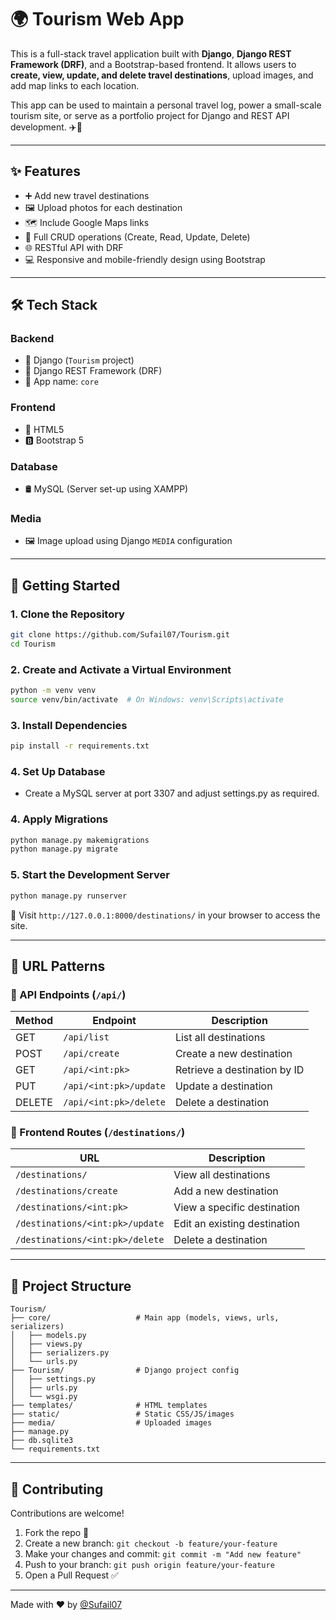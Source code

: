 
# 🌍 Tourism Web App

This is a full-stack travel application built with **Django**, **Django REST Framework (DRF)**, and a Bootstrap-based frontend. It allows users to **create, view, update, and delete travel destinations**, upload images, and add map links to each location.

This app can be used to maintain a personal travel log, power a small-scale tourism site, or serve as a portfolio project for Django and REST API development. ✈️🧳

---

## ✨ Features

- ➕ Add new travel destinations  
- 🖼️ Upload photos for each destination  
- 🗺️ Include Google Maps links  
- 🔄 Full CRUD operations (Create, Read, Update, Delete)  
- 🌐 RESTful API with DRF  
- 💻 Responsive and mobile-friendly design using Bootstrap  

---

## 🛠️ Tech Stack

### Backend
- 🐍 Django (`Tourism` project)
- 🔗 Django REST Framework (DRF)
- 📁 App name: `core`

### Frontend
- 🧱 HTML5
- 🅱️ Bootstrap 5

### Database
- 🛢️ MySQL (Server set-up using XAMPP)

### Media
- 🖼️ Image upload using Django `MEDIA` configuration

---

## 🚀 Getting Started

### 1. Clone the Repository

```bash
git clone https://github.com/Sufail07/Tourism.git
cd Tourism
````

### 2. Create and Activate a Virtual Environment

```bash
python -m venv venv
source venv/bin/activate  # On Windows: venv\Scripts\activate
```

### 3. Install Dependencies

```bash
pip install -r requirements.txt
```

### 4. Set Up Database

- Create a MySQL server at port 3307 and adjust settings.py as required.

### 4. Apply Migrations

```bash
python manage.py makemigrations
python manage.py migrate
```

### 5. Start the Development Server

```bash
python manage.py runserver
```

📍 Visit `http://127.0.0.1:8000/destinations/` in your browser to access the site.

---

## 🔗 URL Patterns

### 🔹 API Endpoints (`/api/`)

| Method | Endpoint               | Description                  |
| ------ | ---------------------- | ---------------------------- |
| GET    | `/api/list`            | List all destinations        |
| POST   | `/api/create`          | Create a new destination     |
| GET    | `/api/<int:pk>`        | Retrieve a destination by ID |
| PUT    | `/api/<int:pk>/update` | Update a destination         |
| DELETE | `/api/<int:pk>/delete` | Delete a destination         |

### 🔸 Frontend Routes (`/destinations/`)

| URL                             |  Description                  |
| ------------------------------- |  ---------------------------- |
| `/destinations/`                |  View all destinations        |
| `/destinations/create`          |  Add a new destination        |
| `/destinations/<int:pk>`        |  View a specific destination  |
| `/destinations/<int:pk>/update` |  Edit an existing destination |
| `/destinations/<int:pk>/delete` |  Delete a destination         |

---

## 📁 Project Structure

```
Tourism/
├── core/                   # Main app (models, views, urls, serializers)
│   ├── models.py
│   ├── views.py
│   ├── serializers.py
│   └── urls.py
├── Tourism/                # Django project config
│   ├── settings.py
│   ├── urls.py
│   └── wsgi.py
├── templates/              # HTML templates
├── static/                 # Static CSS/JS/images
├── media/                  # Uploaded images
├── manage.py
├── db.sqlite3
└── requirements.txt
```

---

## 🤝 Contributing

Contributions are welcome!

1. Fork the repo 🍴
2. Create a new branch: `git checkout -b feature/your-feature`
3. Make your changes and commit: `git commit -m "Add new feature"`
4. Push to your branch: `git push origin feature/your-feature`
5. Open a Pull Request ✅

---


Made with ❤️ by [@Sufail07](https://github.com/Sufail07)
